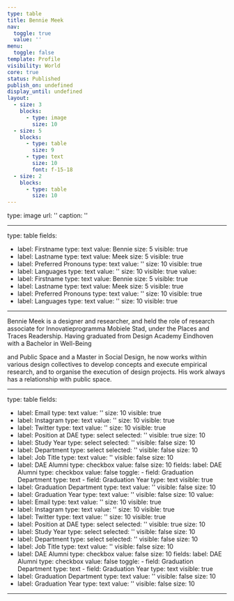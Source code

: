 ```yaml
---
type: table
title: Bennie Meek
nav:
  toggle: true
  value: ''
menu:
  toggle: false
template: Profile
visibility: World
core: true
status: Published
publish_on: undefined
display_until: undefined
layout:
  - size: 3
    blocks:
      - type: image
        size: 10
  - size: 5
    blocks:
      - type: table
        size: 9
      - type: text
        size: 10
        font: f-15-18
  - size: 2
    blocks:
      - type: table
        size: 10
---
```


type: image
url: ''
caption: ''

---

type: table
fields:
  - label: Firstname
    type: text
    value: Bennie
    size: 5
    visible: true
  - label: Lastname
    type: text
    value: Meek
    size: 5
    visible: true
  - label: Preferred Pronouns
    type: text
    value: ''
    size: 10
    visible: true
  - label: Languages
    type: text
    value: ''
    size: 10
    visible: true
value:
  - label: Firstname
    type: text
    value: Bennie
    size: 5
    visible: true
  - label: Lastname
    type: text
    value: Meek
    size: 5
    visible: true
  - label: Preferred Pronouns
    type: text
    value: ''
    size: 10
    visible: true
  - label: Languages
    type: text
    value: ''
    size: 10
    visible: true

---

Bennie Meek is a designer and researcher, and held the role of research associate for Innovatieprogramma Mobiele Stad, under the Places and Traces Readership. Having graduated from Design Academy Eindhoven with a Bachelor in Well-Being

and Public Space and a Master in Social Design, he now works within various design collectives to develop concepts and execute empirical research, and to organise the execution of design projects. His work always has a relationship with public space.

---

type: table
fields:
  - label: Email
    type: text
    value: ''
    size: 10
    visible: true
  - label: Instagram
    type: text
    value: ''
    size: 10
    visible: true
  - label: Twitter
    type: text
    value: ''
    size: 10
    visible: true
  - label: Position at DAE
    type: select
    selected: ''
    visible: true
    size: 10
  - label: Study Year
    type: select
    selected: ''
    visible: false
    size: 10
  - label: Department
    type: select
    selected: ''
    visible: false
    size: 10
  - label: Job Title
    type: text
    value: ''
    visible: false
    size: 10
  - label: DAE Alumni
    type: checkbox
    value: false
    size: 10
    fields:
      label: DAE Alumni
      type: checkbox
      value: false
      toggle:
        - field: Graduation Department
          type: text
        - field: Graduation Year
          type: text
    visible: true
  - label: Graduation Department
    type: text
    value: ''
    visible: false
    size: 10
  - label: Graduation Year
    type: text
    value: ''
    visible: false
    size: 10
value:
  - label: Email
    type: text
    value: ''
    size: 10
    visible: true
  - label: Instagram
    type: text
    value: ''
    size: 10
    visible: true
  - label: Twitter
    type: text
    value: ''
    size: 10
    visible: true
  - label: Position at DAE
    type: select
    selected: ''
    visible: true
    size: 10
  - label: Study Year
    type: select
    selected: ''
    visible: false
    size: 10
  - label: Department
    type: select
    selected: ''
    visible: false
    size: 10
  - label: Job Title
    type: text
    value: ''
    visible: false
    size: 10
  - label: DAE Alumni
    type: checkbox
    value: false
    size: 10
    fields:
      label: DAE Alumni
      type: checkbox
      value: false
      toggle:
        - field: Graduation Department
          type: text
        - field: Graduation Year
          type: text
    visible: true
  - label: Graduation Department
    type: text
    value: ''
    visible: false
    size: 10
  - label: Graduation Year
    type: text
    value: ''
    visible: false
    size: 10

---
